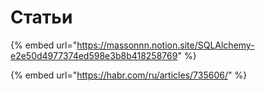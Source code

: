 # Статьи

{% embed url="https://massonnn.notion.site/SQLAlchemy-e2e50d4977374ed598e3b8b418258769" %}

{% embed url="https://habr.com/ru/articles/735606/" %}
